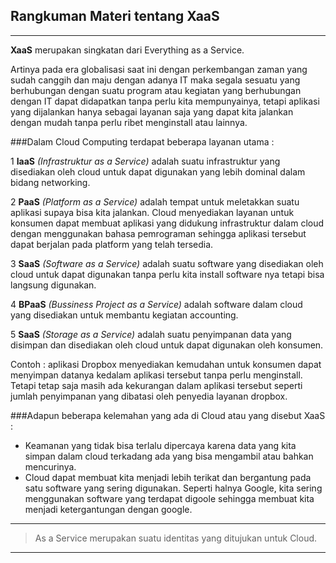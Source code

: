 ## Rangkuman Materi tentang XaaS

---

**XaaS** merupakan singkatan dari Everything as a Service.

Artinya pada era globalisasi saat ini dengan perkembangan zaman
yang sudah canggih dan maju dengan adanya IT maka segala sesuatu
yang berhubungan dengan suatu program atau kegiatan yang berhubungan
dengan IT dapat didapatkan tanpa perlu kita mempunyainya, tetapi 
aplikasi yang dijalankan hanya sebagai layanan saja yang dapat
kita jalankan dengan mudah tanpa perlu ribet menginstall atau lainnya.


###Dalam Cloud Computing terdapat beberapa layanan utama :

1 **IaaS** *(Infrastruktur as a Service)* adalah suatu infrastruktur yang
	disediakan oleh cloud untuk dapat digunakan yang lebih dominal dalam 
	bidang networking.
	
2 **PaaS** *(Platform as a Service)* adalah tempat untuk meletakkan suatu
	aplikasi supaya bisa kita jalankan. Cloud menyediakan layanan untuk konsumen
	dapat membuat aplikasi yang didukung infrastruktur dalam cloud dengan menggunakan
	bahasa pemrograman sehingga aplikasi tersebut dapat berjalan pada platform yang telah
	tersedia.
	
3 **SaaS** *(Software as a Service)* adalah suatu software yang disediakan
	oleh cloud untuk dapat digunakan tanpa perlu kita install software nya 
	tetapi bisa langsung digunakan.	
	
4 **BPaaS** *(Bussiness Project as a Service)* adalah software dalam cloud 
	yang disediakan untuk membantu kegiatan accounting.
	
5 **SaaS** *(Storage as a Service)* adalah suatu penyimpanan data yang disimpan
	dan disediakan oleh cloud untuk dapat digunakan oleh konsumen.
	
Contoh : aplikasi Dropbox menyediakan kemudahan untuk konsumen dapat 
menyimpan datanya kedalam aplikasi tersebut tanpa perlu
menginstall. Tetapi tetap saja masih ada kekurangan dalam
aplikasi tersebut seperti jumlah penyimpanan yang dibatasi
oleh penyedia layanan dropbox.

###Adapun beberapa kelemahan yang ada di Cloud atau yang disebut XaaS :
* Keamanan yang tidak bisa terlalu dipercaya karena data yang kita simpan dalam
cloud terkadang ada yang bisa mengambil atau bahkan mencurinya.
* Cloud dapat membuat kita menjadi lebih terikat dan bergantung pada satu software
yang sering digunakan. Seperti halnya Google, kita sering menggunakan software
yang terdapat digoole sehingga membuat kita menjadi ketergantungan dengan google.

---

>As a Service merupakan suatu identitas yang ditujukan untuk Cloud.

---